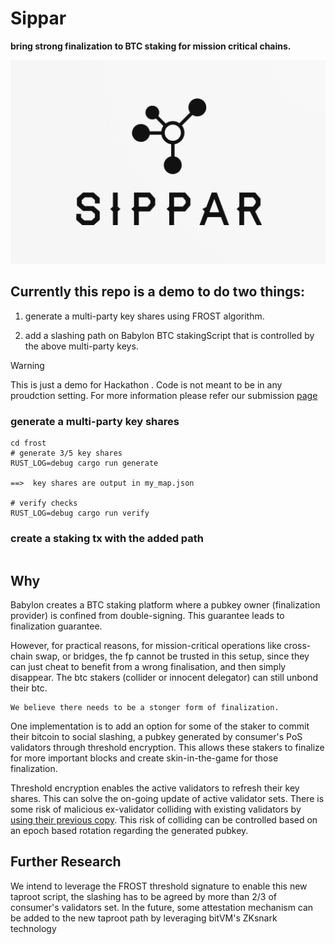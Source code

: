 # Sippar
**bring strong finalization to BTC staking for mission critical chains.**

![](logo.png)
## Currently this repo is a demo to do two things:

1. generate a multi-party key shares using FROST algorithm.

2. add a slashing path on Babylon BTC stakingScript that is controlled by the above multi-party keys.


> [!WARNING]
> This is just a demo for Hackathon . Code is not meant to be in any proudction setting. For more information please refer our submission [page](https://dorahacks.io/buidl/19063/milestones) 

### generate a multi-party key shares

```
cd frost
# generate 3/5 key shares
RUST_LOG=debug cargo run generate

==>  key shares are output in my_map.json

# verify checks
RUST_LOG=debug cargo run verify
```

### create a staking tx with the added path
```
```

## Why
Babylon creates a BTC staking platform where a pubkey owner (finalization provider) is confined from double-signing. This guarantee leads to finalization guarantee. 

However, for practical reasons, for mission-critical operations like cross-chain swap, or bridges, the fp cannot be trusted in this setup, since they can just cheat to benefit from a wrong finalisation, and then simply disappear. The btc stakers (collider or innocent delegator) can still unbond their btc. 

```
We believe there needs to be a stonger form of finalization.
```

One implementation is to add an option for some of the staker to commit their bitcoin to social slashing, a pubkey generated by consumer's PoS validators through threshold encryption. This allows these stakers to finalize for more important blocks and create skin-in-the-game for those finalization.

Threshold encryption enables the active validators to refresh their key shares. This can solve the on-going update of active validator sets. There is some risk of malicious ex-validator colliding with existing validators by [using their previous copy]((https://frost.zfnd.org/frost.html#admonition-danger)). This risk of colliding can be controlled based on an epoch based rotation regarding the generated pubkey.


## Further Research
We intend to leverage the FROST threshold signature to enable this new taproot script, the slashing has to be agreed by more than 2/3 of consumer's validators set. In the future, some attestation mechanism can be added to the new taproot path by leveraging bitVM's ZKsnark technology

